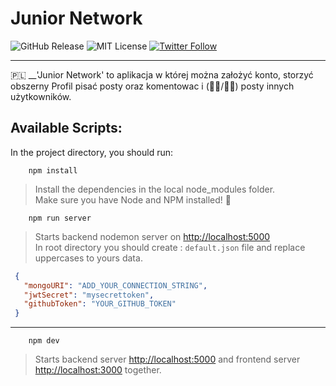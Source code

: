 # Junior Network ‍

![GitHub Release][gitHub-url]
![MIT License][mit-license-image]
[![Twitter Follow][twitterBadge-url]][twitter-url]

[gitHub-url]: https://badgen.net/github/release/Elldrigar/net_JUNIOR_work?icon=github
[mit-license-image]: https://badgen.net/badge/license/MIT/blue
[twitterBadge-url]: https://badgen.net/twitter/follow/Elldrigar?icon=twitter
[twitter-url]: https://twitter.com/Elldrigar

***
🇵🇱 __'Junior Network' to aplikacja w której można założyć konto, storzyć obszerny Profil pisać posty oraz komentowac i (👍🏻/👎🏻) posty innych użytkowników.


## Available Scripts:
In the project directory, you should run:
```
    npm install
```
> Install the dependencies in the local node_modules folder.  
 Make sure you have Node and NPM installed! 🙊

```
    npm run server
```
> Starts backend nodemon server on [http://localhost:5000](http://localhost:5000) <br />
> In root directory you should create : ``default.json`` file and replace uppercases to yours data.
```json
 {
   "mongoURI": "ADD_YOUR_CONNECTION_STRING",
   "jwtSecret": "mysecrettoken",
   "githubToken": "YOUR_GITHUB_TOKEN"
 }
```
***

```
    npm dev
```
> Starts backend server [http://localhost:5000](http://localhost:5000) and frontend server [http://localhost:3000](http://localhost:3000) 
together.

